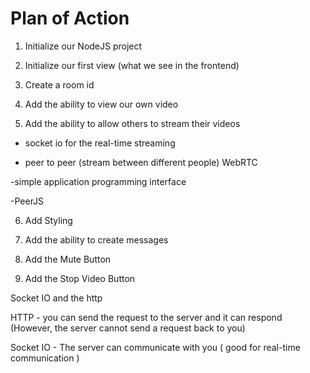 # Plan of Action 

1. Initialize our NodeJS project 

2. Initialize our first view (what we see in the frontend) 

3. Create a room id 

4. Add the ability to view our own video 

5. Add the ability to allow others to stream their videos 

- socket io for the real-time streaming 

- peer to peer (stream between different people) WebRTC

-simple application programming interface 

-PeerJS

6. Add Styling 

7. Add the ability to create messages 

8. Add the Mute Button 

9. Add the Stop Video Button 

Socket IO and the http

HTTP - you can send the request to the server and it can respond (However, the server cannot send a request back to you)

Socket IO - The server can communicate with you 
( good for real-time communication )